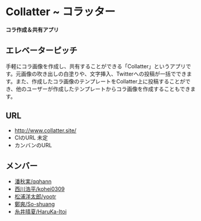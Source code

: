 # Collatter ~ コラッター
**コラ作成＆共有アプリ**

## エレベーターピッチ
手軽にコラ画像を作成し、共有することができる「Collatter」というアプリです。元画像の吹き出しの白塗りや、文字挿入、Twitterへの投稿が一括でできます。また、作成したコラ画像のテンプレートをCollatter上に投稿することができ、他のユーザーが作成したテンプレートからコラ画像を作成することもできます。

## URL
* http://www.collatter.site/
* CIのURL 未定
* カンバンのURL
## メンバー
- [潘秋実/qqhann](https://github.com/qqhann)
- [西川浩平/kohei0309](https://github.com/wakameog)
- [松浦洋太郎/yootr](https://github.com/yootr)
- [鄭爽/So-shuang](https://github.com/So-shuang)
- [糸井晴夏/HaruKa-Itoi](https://github.com/HaruKa-Itoi)
